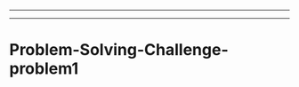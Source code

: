 -----------------------------
-----------------------------------------------------------------------------------
# Problem-Solving-Challenge-problem1
